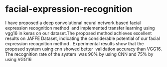 # facial-expression-recognition
I have proposed a deep convolutional neural network based facial expression recognition method  and implemented transfer learning using vgg16 in keras on our dataset.The proposed method achieves excellent results on JAFFE Dataset, indicating the considerable potential of our facial expression recognition method . Experimental results show that the proposed system using cnn showed better  validation accuracy than VGG16. The recognition rate of the system  was 90% by using CNN and 75% by using VGG16
